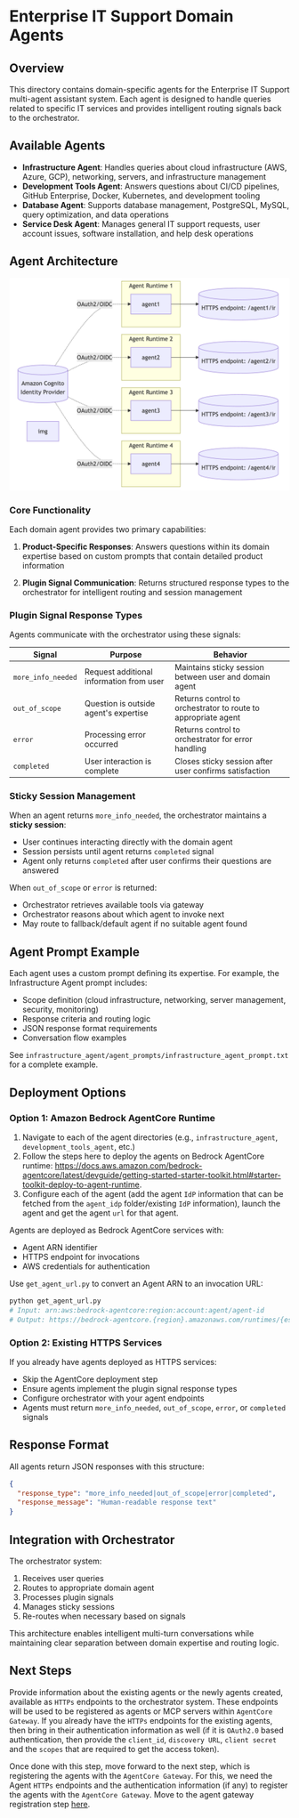 # Enterprise IT Support Domain Agents

## Overview

This directory contains domain-specific agents for the Enterprise IT Support multi-agent assistant system. Each agent is designed to handle queries related to specific IT services and provides intelligent routing signals back to the orchestrator.

## Available Agents

- **Infrastructure Agent**: Handles queries about cloud infrastructure (AWS, Azure, GCP), networking, servers, and infrastructure management
- **Development Tools Agent**: Answers questions about CI/CD pipelines, GitHub Enterprise, Docker, Kubernetes, and development tooling
- **Database Agent**: Supports database management, PostgreSQL, MySQL, query optimization, and data operations
- **Service Desk Agent**: Manages general IT support requests, user account issues, software installation, and help desk operations

## Agent Architecture

![img](../img/agent_runtime.png)

### Core Functionality

Each domain agent provides two primary capabilities:

1. **Product-Specific Responses**: Answers questions within its domain expertise based on custom prompts that contain detailed product information

2. **Plugin Signal Communication**: Returns structured response types to the orchestrator for intelligent routing and session management

### Plugin Signal Response Types

Agents communicate with the orchestrator using these signals:

| Signal | Purpose | Behavior |
|--------|---------|----------|
| `more_info_needed` | Request additional information from user | Maintains sticky session between user and domain agent |
| `out_of_scope` | Question is outside agent's expertise | Returns control to orchestrator to route to appropriate agent |
| `error` | Processing error occurred | Returns control to orchestrator for error handling |
| `completed` | User interaction is complete | Closes sticky session after user confirms satisfaction |

### Sticky Session Management

When an agent returns `more_info_needed`, the orchestrator maintains a **sticky session**:
- User continues interacting directly with the domain agent
- Session persists until agent returns `completed` signal
- Agent only returns `completed` after user confirms their questions are answered

When `out_of_scope` or `error` is returned:
- Orchestrator retrieves available tools via gateway
- Orchestrator reasons about which agent to invoke next
- May route to fallback/default agent if no suitable agent found

## Agent Prompt Example

Each agent uses a custom prompt defining its expertise. For example, the Infrastructure Agent prompt includes:

- Scope definition (cloud infrastructure, networking, server management, security, monitoring)
- Response criteria and routing logic
- JSON response format requirements
- Conversation flow examples

See `infrastructure_agent/agent_prompts/infrastructure_agent_prompt.txt` for a complete example.

## Deployment Options

### Option 1: Amazon Bedrock AgentCore Runtime

1. Navigate to each of the agent directories (e.g., `infrastructure_agent`, `development_tools_agent`, etc.)
2. Follow the steps here to deploy the agents on Bedrock AgentCore runtime: https://docs.aws.amazon.com/bedrock-agentcore/latest/devguide/getting-started-starter-toolkit.html#starter-toolkit-deploy-to-agent-runtime. 
3. Configure each of the agent (add the agent `IdP` information that can be fetched from the `agent_idp` folder/existing `IdP` information), launch the agent and get the agent `url` for that agent.

Agents are deployed as Bedrock AgentCore services with:
- Agent ARN identifier
- HTTPS endpoint for invocations
- AWS credentials for authentication

Use `get_agent_url.py` to convert an Agent ARN to an invocation URL:

```python
python get_agent_url.py
# Input: arn:aws:bedrock-agentcore:region:account:agent/agent-id
# Output: https://bedrock-agentcore.{region}.amazonaws.com/runtimes/{escaped_arn}/invocations?qualifier=DEFAULT
```

### Option 2: Existing HTTPS Services

If you already have agents deployed as HTTPS services:
- Skip the AgentCore deployment step
- Ensure agents implement the plugin signal response types
- Configure orchestrator with your agent endpoints
- Agents must return `more_info_needed`, `out_of_scope`, `error`, or `completed` signals

## Response Format

All agents return JSON responses with this structure:

```json
{
  "response_type": "more_info_needed|out_of_scope|error|completed",
  "response_message": "Human-readable response text"
}
```

## Integration with Orchestrator

The orchestrator system:
1. Receives user queries
2. Routes to appropriate domain agent
3. Processes plugin signals
4. Manages sticky sessions
5. Re-routes when necessary based on signals

This architecture enables intelligent multi-turn conversations while maintaining clear separation between domain expertise and routing logic.

## Next Steps

Provide information about the existing agents or the newly agents created, available as `HTTPs` endpoints to the orchestrator system. These endpoints will be used to be registered as agents or MCP servers within `AgentCore Gateway`. If you already have the `HTTPs` endpoints for the existing agents, then bring in their authentication information as well (if it is `OAuth2.0` based authentication, then provide the `client_id`, `discovery URL`, `client secret` and the `scopes` that are required to get the access token).  

Once done with this step, move forward to the next step, which is registering the agents with the `AgentCore Gateway`. For this, we need the Agent `HTTPs` endpoints and the authentication information (if any) to register the agents with the `AgentCore Gateway`. Move to the agent gateway registration step [here](../agent_gateway/README.md).